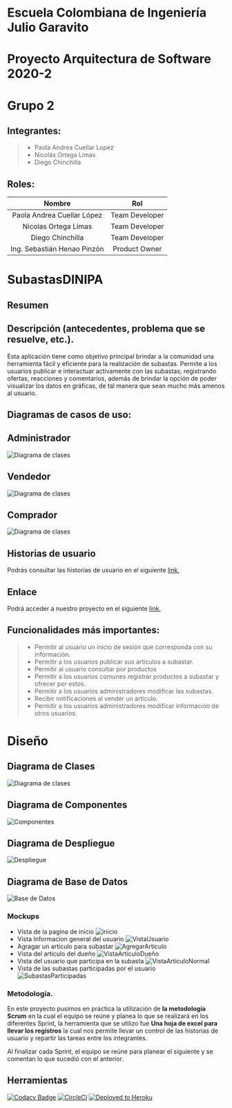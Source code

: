 # Escuela Colombiana de Ingeniería Julio Garavito
# Proyecto Arquitectura de Software 2020-2
# Grupo 2
## Integrantes: 
>- Paola Andrea Cuellar Lopez
>- Nicolás Ortega Limas
>- Diego Chinchilla

      
      

## Roles:
|     Nombre    |     Rol         |
|:--------------:|:-------------: |
|Paola Andrea Cuellar López |Team Developer    |
|Nicolas Ortega Limas |Team Developer   |
|Diego Chinchilla |Team Developer   |
|Ing. Sebastián Henao Pinzón |Product Owner   |
# SubastasDINIPA
## Resumen
## Descripción (antecedentes, problema que se resuelve, etc.). 
Esta aplicación tiene como objetivo principal brindar a la comunidad una herramienta fácil y eficiente para la realización de subastas.
Permite a los usuarios publicar e interactuar activamente con las
subastas; registrando ofertas, reacciones y comentarios, además de brindar
la opción de poder visualizar los datos en gráficas, de tal manera que sean mucho más amenos al usuario.
## Diagramas de casos de uso:

## Administrador

![Diagrama de clases](/Diagramas/UC/CasosdeusoAdministrador.png)
## Vendedor

![Diagrama de clases](/Diagramas/UC/CasosdeusoVendedor.png)
## Comprador

![Diagrama de clases](/Diagramas/UC/CasosdeusoComprador.png)
## Historias de usuario

Podrás consultar las historias de usuario en el siguiente [link.](https://dinipa.atlassian.net/secure/RapidBoard.jspa?rapidView=1&projectKey=SUB&selectedIssue=SUB-4)

## Enlace
Podrá acceder a nuestro proyecto en el siguiente [link.](https://subastasdinipa.herokuapp.com)

## Funcionalidades más importantes:
>- Permitir al usuario un inicio de sesión que corresponda con su información.
>- Permitir a los usuarios publicar sus articulos a subastar.
>- Permitir al usuario consultar por productos
>- Permitir a los usuarios comunes registrar productos a subastar y ofrecer por estos.
>- Permitir a los usuarios administradores modificar las subastas.
>- Recibir notificaciones al vender un artículo.
>- Permitir a los usuarios administradores modificar información de otros usuarios.
# Diseño

## Diagrama de Clases

![Diagrama de clases](/Diagramas/ClassDiagram.jpeg)

## Diagrama de Componentes

![Componentes](/Diagramas/ComponentDiagram.png)

## Diagrama de Despliegue

![Despliegue](/Diagramas/DeploymentDiagram.png)

## Diagrama de Base de Datos

![Base de Datos](/Diagramas/BDDiagram.jpeg)

### Mockups
* Vista de la pagina de inicio 
  ![inicio](/Imagenes/Inicio.png)
* Vista Informacion general del usuario
  ![VistaUsuario](/Imagenes/VistaUsuario.png)
* Agragar un articulo para subastar
  ![AgregarArticulo](/Imagenes/AgregarArticulo.png)
* Vista del articulo del dueño
  ![VistaArticuloDueño](/Imagenes/VistaArticuloDueño.png)
* Vista del usuario que participa en la subasta
  ![VistaArticuloNormal](/Imagenes/VistaUsuarioNormal.png)
* Vista de las subastas participadas por el usuario
  ![SubastasParticipadas](/Imagenes/SubastaParticipadas.png)
### Metodología.

En este proyecto pusimos en práctica la utilización de **la metodología Scrum** en la cual el equipo se reúne y planea lo que se realizará en los diferentes Sprint, la herramienta que se utilizo fue **Una hoja de excel para llevar los registros** la cual nos permite llevar un control de las historias de usuario y repartir las tareas entre los integrantes.

Al finalizar cada Sprint, el equipo se reúne para planear el siguiente y se comentan lo que sucedió con el anterior.

## Herramientas

[![Codacy Badge](https://app.codacy.com/project/badge/Grade/66413a0ec2734ce6b0ae2e8a9271ffbc)](https://www.codacy.com/manual/PaoCuellar/proyectoARSW?utm_source=github.com&amp;utm_medium=referral&amp;utm_content=PaoCuellar/proyectoARSW&amp;utm_campaign=Badge_Grade)
[![CircleCI](https://circleci.com/gh/PaoCuellar/proyectoARSW.svg)](https://app.circleci.com/pipelines/github/PaoCuellar/proyectoARSW)
[![Deployed to Heroku](https://www.herokucdn.com/deploy/button.png)](https://subastasdinipa.herokuapp.com)
